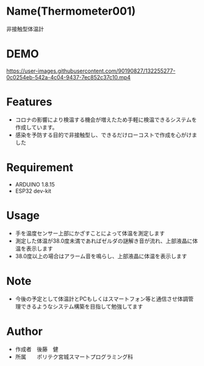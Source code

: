 
# Name(Thermometer001)
 
非接触型体温計
 
# DEMO
 

https://user-images.githubusercontent.com/90190827/132255277-0c0254eb-542a-4c04-9437-7ec852c37c10.mp4


 
# Features
* コロナの影響により検温する機会が増えたため手軽に検温できるシステムを作成しています。
* 感染を予防する目的で非接触型し、できるだけローコストで作成を心がけました
 
# Requirement
  
* ARDUINO 1.8.15
* ESP32 dev-kit
 

# Usage
 
* 手を温度センサー上部にかざすことによって体温を測定します
* 測定した体温が38.0度未満であればゼルダの謎解き音が流れ、上部液晶に体温を表示します
* 38.0度以上の場合はアラーム音を鳴らし、上部液晶に体温を表示します
 
# Note

* 今後の予定として体温計とPCもしくはスマートフォン等と通信させ体調管理できるようなシステム構築を目指して勉強してます
 
# Author
 
* 作成者　後藤　健
* 所属　　ポリテク宮城スマートプログラミング科
